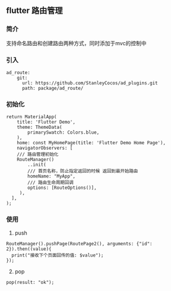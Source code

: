 ## flutter 路由管理

### 简介
支持命名路由和创建路由两种方式，同时添加于mvc的控制中

### 引入
```
ad_route:
    git:
      url: https://github.com/StanleyCocos/ad_plugins.git
      path: package/ad_route/
```

### 初始化
```
return MaterialApp(
    title: 'Flutter Demo',
    theme: ThemeData(
        primarySwatch: Colors.blue,
    ),
    home: const MyHomePage(title: 'Flutter Demo Home Page'),
    navigatorObservers: [
    /// 路由管理初始化
    RouteManager()
        ..init(
        /// 首页名称，防止指定返回的时候 返回到最开始路由
        homeName: "MyApp",
        /// 路由生命周期回调
        options: [RouteOptions()],
     ),
  ],
);
```

### 使用
1. push
```
RouteManager().pushPage(RoutePage2(), arguments: {"id": 2}).then((value){
  print("接收下个页面回传的值: $value");
});
```

2. pop
```
pop(result: "ok");
```


